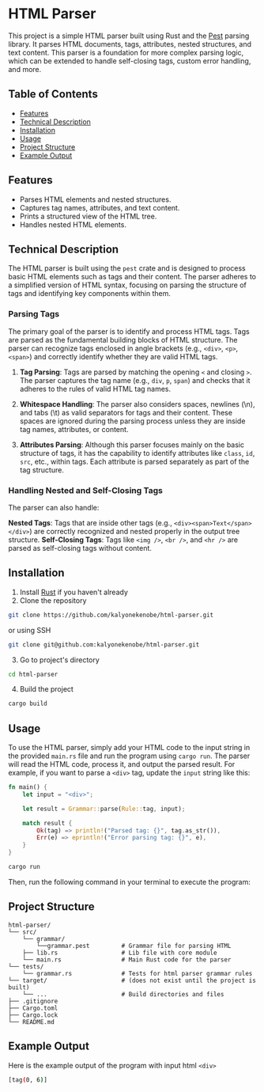 # HTML Parser

This project is a simple HTML parser built using Rust and the [Pest](https://crates.io/crates/pest)
parsing library. It parses HTML documents, tags, attributes, nested structures, and text content.
This parser is a foundation for more complex parsing logic, which can be extended to handle
self-closing tags, custom error handling, and more.

## Table of Contents

- [Features](#features)
- [Technical Description](#technical-description)
- [Installation](#installation)
- [Usage](#usage)
- [Project Structure](#project-structure)
- [Example Output](#example-output)

## Features

- Parses HTML elements and nested structures.
- Captures tag names, attributes, and text content.
- Prints a structured view of the HTML tree.
- Handles nested HTML elements.

## Technical Description

The HTML parser is built using the `pest` crate and is designed to process basic HTML elements such as tags and their content. The parser adheres to a simplified version of HTML syntax, focusing on parsing the structure of tags and identifying key components within them.

### Parsing Tags

The primary goal of the parser is to identify and process HTML tags. Tags are parsed as the fundamental building blocks of HTML structure. The parser can recognize tags enclosed in angle brackets (e.g., `<div>`, `<p>`, `<span>`) and correctly identify whether they are valid HTML tags.

1. **Tag Parsing**: Tags are parsed by matching the opening `<` and closing `>`. The parser captures the tag name (e.g., `div`, `p`, `span`) and checks that it adheres to the rules of valid HTML tag names.

2. **Whitespace Handling**: The parser also considers spaces, newlines (\n), and tabs (\t) as valid separators for tags and their content. These spaces are ignored during the parsing process unless they are inside tag names, attributes, or content.

3. **Attributes Parsing**: Although this parser focuses mainly on the basic structure of tags, it has the capability to identify attributes like `class`, `id`, `src`, etc., within tags. Each attribute is parsed separately as part of the tag structure.

### Handling Nested and Self-Closing Tags
The parser can also handle:

**Nested Tags**: Tags that are inside other tags (e.g., `<div><span>Text</span></div>`) are correctly recognized and nested properly in the output tree structure.
**Self-Closing Tags**: Tags like `<img />`, `<br />`, and `<hr />` are parsed as self-closing tags without content.

## Installation

1. Install [Rust](https://www.rust-lang.org/tools/install) if you haven't already
2. Clone the repository

```bash
git clone https://github.com/kalyonekenobe/html-parser.git
```

or using SSH

```bash
git clone git@github.com:kalyonekenobe/html-parser.git
```

3. Go to project's directory

```bash
cd html-parser
```

4. Build the project

```bash
cargo build
```

## Usage

To use the HTML parser, simply add your HTML code to the input string in the provided `main.rs` file
and run the program using `cargo run`. The parser will read the HTML code, process it, and output
the parsed result. For example, if you want to parse a `<div>` tag, update the `input` string like
this:

```rust
fn main() {
    let input = "<div>";

    let result = Grammar::parse(Rule::tag, input);

    match result {
        Ok(tag) => println!("Parsed tag: {}", tag.as_str()),
        Err(e) => eprintln!("Error parsing tag: {}", e),
    }
}
```

```bash
cargo run
```

Then, run the following command in your terminal to execute the program:

## Project Structure

```
html-parser/ 
└── src/ 
    └── grammar/
        └──grammar.pest         # Grammar file for parsing HTML
    ├── lib.rs                  # Lib file with core module 
    └── main.rs                 # Main Rust code for the parser
└── tests/
    └── grammar.rs              # Tests for html parser grammar rules 
└── target/                     # (does not exist until the project is built)
    └── ...                     # Build directories and files
├── .gitignore 
├── Cargo.toml 
├── Cargo.lock 
└── README.md
```

## Example Output

Here is the example output of the program with input html `<div>`

```bash
[tag(0, 6)]
```
